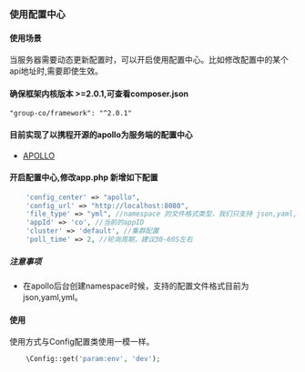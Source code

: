 ### 使用配置中心

#### 使用场景
当服务器需要动态更新配置时，可以开启使用配置中心。比如修改配置中的某个api地址时,需要即使生效。

#### 确保框架内核版本 >=2.0.1,可查看composer.json
    
    "group-co/framework": "^2.0.1"

#### 目前实现了以携程开源的apollo为服务端的配置中心
- [APOLLO](https://github.com/ctripcorp/apollo)

#### 开启配置中心,修改app.php 新增如下配置 

```php
    'config_center' => "apollo",
    'config_url' => "http://localhost:8080",
    'file_type' => "yml", //namespace 的文件格式类型，我们只支持 json,yaml,yml
    'appId' => 'co', //当前的appID
    'cluster' => 'default', //集群配置
    'poll_time' => 2, //轮询周期，建议30-60S左右
```
##### 注意事项
- 在apollo后台创建namespace时候，支持的配置文件格式目前为json,yaml,yml。

#### 使用
使用方式与Config配置类使用一模一样。

```php
    \Config::get('param:env', 'dev');
```

